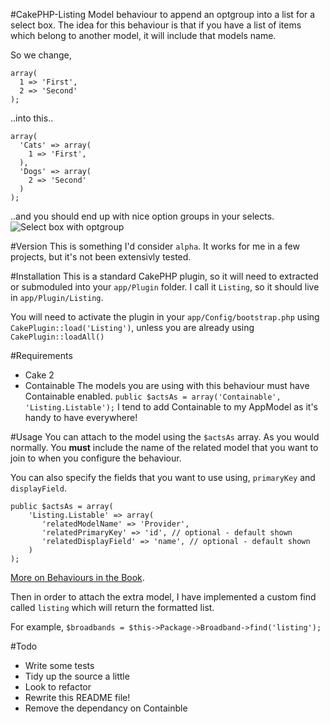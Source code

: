 #CakePHP-Listing
Model behaviour to append an optgroup into a list for a select box. The idea for this behaviour is that if you have a list of items which belong to another model, it will include that models name.

So we change,

```
array(
  1 => 'First',
  2 => 'Second'
);
```
..into this..

```
array(
  'Cats' => array(
    1 => 'First',
  ),
  'Dogs' => array(
    2 => 'Second'
  )
);
```

..and you should end up with nice option groups in your selects.
![Select box with optgroup](http://i.imgur.com/QP7BhMl.png)

#Version
This is something I'd consider `alpha`. It works for me in a few projects, but it's not been extensivly tested.

#Installation
This is a standard CakePHP plugin, so it will need to extracted or submoduled into your `app/Plugin` folder. I call it `Listing`, so it should live in `app/Plugin/Listing`.

You will need to activate the plugin in your `app/Config/bootstrap.php` using `CakePlugin::load('Listing')`, unless you are already using `CakePlugin::loadAll()`

#Requirements
* Cake 2
* Containable
The models you are using with this behaviour must have Containable enabled.
`public $actsAs = array('Containable', 'Listing.Listable');`
I tend to add Containable to my AppModel as it's handy to have everywhere!

#Usage
You can attach to the model using the `$actsAs` array. As you would normally. You **must** include the name of the related model that you want to join to when you configure the behaviour.

You can also specify the fields that you want to use using, `primaryKey` and `displayField`.

```
public $actsAs = array(
    'Listing.Listable' => array(
       'relatedModelName' => 'Provider',
       'relatedPrimaryKey' => 'id', // optional - default shown
       'relatedDisplayField' => 'name', // optional - default shown
    )
);
```

[More on Behaviours in the Book](http://book.cakephp.org/2.0/en/models/behaviors.html).

Then in order to attach the extra model, I have implemented a custom find called `listing` which will return the formatted list.

For example,
`$broadbands = $this->Package->Broadband->find('listing');`

#Todo
* Write some tests
* Tidy up the source a little
* Look to refactor
* Rewrite this README file!
* Remove the dependancy on Containble